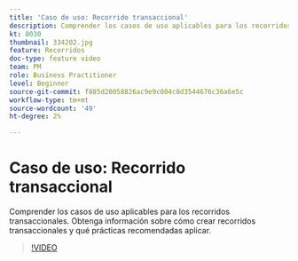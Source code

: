 ```yaml
---
title: 'Caso de uso: Recorrido transaccional'
description: Comprender los casos de uso aplicables para los recorridos transaccionales. Obtenga información sobre cómo crear recorridos transaccionales y qué prácticas recomendadas aplicar.
kt: 8030
thumbnail: 334202.jpg
feature: Recorridos
doc-type: feature video
team: PM
role: Business Practitioner
level: Beginner
source-git-commit: f885d20058826ac9e9c004c8d3544676c36a6e5c
workflow-type: tm+mt
source-wordcount: '49'
ht-degree: 2%

---
```



# Caso de uso: Recorrido transaccional

Comprender los casos de uso aplicables para los recorridos transaccionales. Obtenga información sobre cómo crear recorridos transaccionales y qué prácticas recomendadas aplicar.

>[!VIDEO](https://video.tv.adobe.com/v/334202?quality=12)
